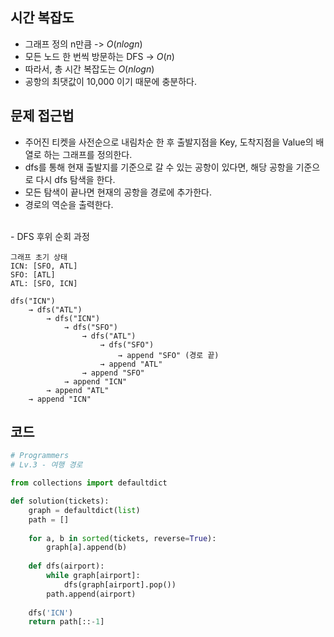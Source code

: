 ## 시간 복잡도
- 그래프 정의 n만큼 -> $O(n log n)$
- 모든 노드 한 번씩 방문하는 DFS -> $O(n)$
- 따라서, 총 시간 복잡도는 $O(n log n)$
- 공항의 최댓값이 10,000 이기 때문에 충분하다.

## 문제 접근법
- 주어진 티켓을 사전순으로 내림차순 한 후 출발지점을 Key, 도착지점을 Value의 배열로 하는 그래프를 정의한다.
- dfs를 통해 현재 출발지를 기준으로 갈 수 있는 공항이 있다면, 해당 공항을 기준으로 다시 dfs 탐색을 한다.
- 모든 탐색이 끝나면 현재의 공항을 경로에 추가한다.
- 경로의 역순을 출력한다.

<br>
- DFS 후위 순회 과정

```text
그래프 초기 상태
ICN: [SFO, ATL]
SFO: [ATL]
ATL: [SFO, ICN]
```

```text
dfs("ICN") 
    → dfs("ATL") 
        → dfs("ICN") 
            → dfs("SFO") 
                → dfs("ATL") 
                    → dfs("SFO")
                        → append "SFO" (경로 끝)
                    → append "ATL" 
                → append "SFO" 
            → append "ICN" 
        → append "ATL" 
    → append "ICN"
```

## 코드

```python
# Programmers
# Lv.3 - 여행 경로

from collections import defaultdict

def solution(tickets):
    graph = defaultdict(list)
    path = []
    
    for a, b in sorted(tickets, reverse=True):
        graph[a].append(b)
    
    def dfs(airport):
        while graph[airport]:
            dfs(graph[airport].pop())
        path.append(airport)
    
    dfs('ICN')
    return path[::-1]
```
